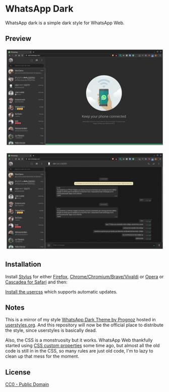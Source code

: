 # WhatsApp Dark

WhatsApp dark is a simple dark style for WhatsApp Web.

## Preview

![Preview of WhatsApp Dark home](./images/screenshots/home.png)

![Preview of WhatsApp Dark home](./images/screenshots/chat.png)

## Installation

Install [Stylus](https://add0n.com/stylus.html) for either 
[Firefox](https://addons.mozilla.org/en-US/firefox/addon/styl-us/), 
[Chrome/Chromium/Brave/Vivaldi](https://chrome.google.com/webstore/detail/stylus/clngdbkpkpeebahjckkjfobafhncgmne) or 
[Opera](https://addons.opera.com/en-gb/extensions/details/stylus/) or 
[Cascadea for Safari](https://cascadea.app/) and then:

[Install the usercss](https://raw.githubusercontent.com/SpartanJ/WhatsApp-Dark/master/whatsapp-dark.user.css)
which supports automatic updates.

## Notes

This is a mirror of my style [WhatsApp Dark Theme by Prognoz](https://userstyles.org/styles/142914/)
hosted in [userstyles.org](https://userstyles.org). And this repository will now be the official
place to distribute the style, since userstyles is basically dead.

Also, the CSS is a monstruosity but it works. WhatsApp Web thankfully started using 
[CSS custom properties](https://developer.mozilla.org/en-US/docs/Web/CSS/--*) some time ago, but
almost all the old code is still in in the CSS, so many rules are just old code, I'm to lazy to
clean up that mess for the moment.

## License

[CC0 - Public Domain](https://creativecommons.org/share-your-work/public-domain/cc0/)
